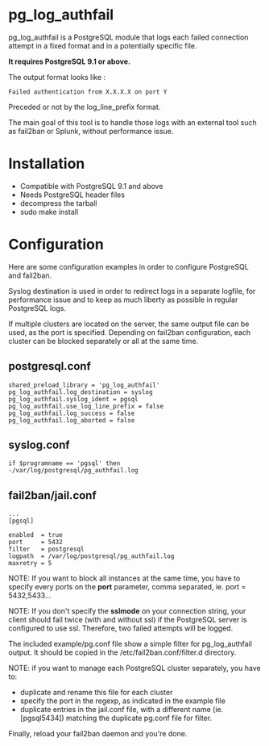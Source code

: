 pg_log_authfail
===============


pg_log_authfail is a PostgreSQL module that logs each failed connection attempt
in a fixed format and in a potentially specific file.

**It requires PostgreSQL 9.1 or above.**

The output format looks like :

    Failed authentication from X.X.X.X on port Y

Preceded or not by the log_line_prefix format.

The main goal of this tool is to handle those logs with an external tool such
as fail2ban or Splunk, without performance issue.


Installation
============

- Compatible with PostgreSQL 9.1 and above
- Needs PostgreSQL header files
- decompress the tarball
- sudo make install

Configuration
=============

Here are some configuration examples in order to configure PostgreSQL and
fail2ban.

Syslog destination is used in order to redirect logs in a separate logfile,
for performance issue and to keep as much liberty as possible in regular
PostgreSQL logs.

If multiple clusters are located on the server, the same output file can be
used, as the port is specified. Depending on fail2ban configuration, each
cluster can be blocked separately or all at the same time.

**postgresql.conf**
-------------------

    shared_preload_library = 'pg_log_authfail'
    pg_log_authfail.log_destination = syslog
    pg_log_authfail.syslog_ident = pgsql
    pg_log_authfail.use_log_line_prefix = false
    pg_log_authfail.log_success = false
    pg_log_authfail.log_aborted = false


**syslog.conf**
---------------

    if $programname == 'pgsql' then        -/var/log/postgresql/pg_authfail.log


**fail2ban/jail.conf**
----------------------

    ...
    [pgsql]

    enabled  = true
    port     = 5432
    filter   = postgresql
    logpath  = /var/log/postgresql/pg_authfail.log
    maxretry = 5

NOTE: If you want to block all instances at the same time, you have to specify
every ports on the **port** parameter, comma separated, ie. port = 5432,5433...

NOTE: If you don't specify the **sslmode** on your connection string, your
client should fail twice (with and without ssl) if the PostgreSQL server is
configured to use ssl. Therefore, two failed attempts will be logged.


The included example/pg.conf file show a simple filter for pg_log_authfail
output. It should be copied in the /etc/fail2ban.conf/filter.d directory.


NOTE: if you want to manage each PostgreSQL cluster separately, you have to:

  - duplicate and rename this file for each cluster
  - specify the port in the regexp, as indicated in the example file
  - duplicate entries in the jail.conf file, with a different name (ie.
    [pgsql5434]) matching the duplicate pg.conf file for filter.

Finally, reload your fail2ban daemon and you're done.
